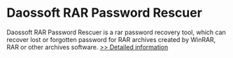 # Daossoft RAR Password Rescuer
Daossoft RAR Password Rescuer is a rar password recovery tool, which can recover lost or forgotten password for RAR archives created by WinRAR, RAR or other archives software.
[>> Detailed information](https://secure.shareit.com/shareit/product.html?productid=300873370&affiliateid=200057808)